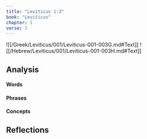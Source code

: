 ```yaml
---
title: "Leviticus 1:3"
book: "Leviticus"
chapter: 1
verse: 3
---
```

![[/Greek/Leviticus/001/Leviticus-001-003G.md#Text]]
![[/Hebrew/Leviticus/001/Leviticus-001-003H.md#Text]]

## Analysis

#### Words

#### Phrases

#### Concepts

## Reflections
